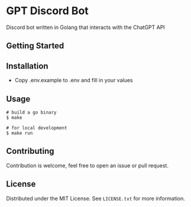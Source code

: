 #  GPT Discord Bot
Discord bot written in Golang that interacts with the ChatGPT API

## Getting Started

## Installation

- Copy .env.example to .env and fill in your values

## Usage

```shell
# build a go binary
$ make

# for local development
$ make run 
```

## Contributing

Contribution is welcome, feel free to open an issue or pull request.

## License

Distributed under the MIT License. See `LICENSE.txt` for more information.